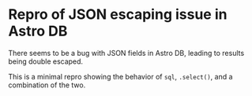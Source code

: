 # Repro of JSON escaping issue in Astro DB

There seems to be a bug with JSON fields in Astro DB, leading to results being double escaped.

This is a minimal repro showing the behavior of `sql`, `.select()`, and a combination of the two.

